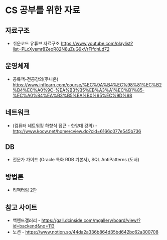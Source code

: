 # CS 공부를 위한 자료 

## 자료구조 
- 쉬운코드 유튜브 자료구조 https://www.youtube.com/playlist?list=PLcXyemr8ZeoR82N8uZuG9xVrFIfdnLd72
## 운영체제 
 - 공룍책-전공강의(주니온)  https://www.inflearn.com/course/%EC%9A%B4%EC%98%81%EC%B2%B4%EC%A0%9C-%EA%B3%B5%EB%A3%A1%EC%B1%85-%EC%A0%84%EA%B3%B5%EA%B0%95%EC%9D%98
## 네트워크 
- (컴퓨터 네트워킹 하향식 접근 - 한양대 강의) - http://www.kocw.net/home/cview.do?cid=6166c077e545b736 

## DB 
-  전문가 가이드 (Oracle 특화 RDB 기본서), SQL AntiPatterns (도서)
## 방법론 
 - 리팩터링 2판

## 참고 사이트
- 백엔드갤러리 - https://gall.dcinside.com/mgallery/board/view/?id=backend&no=113
- 노션 - https://www.notion.so/44da2a336b864d35bd642bc62a300708
